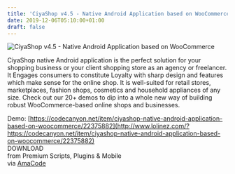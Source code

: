 ```yaml
---
title: 'CiyaShop v4.5 - Native Android Application based on WooCommerce'
date: 2019-12-06T05:10:00+01:00
draft: false
---
```


![CiyaShop v4.5 - Native Android Application based on WooCommerce](http://www.codelist.cc/uploads/posts/2019-12/1575605029_ciyashop.jpg "CiyaShop v4.5 - Native Android Application based on WooCommerce")  
  
CiyaShop native Android application is the perfect solution for your shopping business or your client shopping store as an agency or freelancer. It Engages consumers to constitute Loyalty with sharp design and features which make sense for the online shop. It is well-suited for retail stores, marketplaces, fashion shops, cosmetics and household appliances of any size. Check out our 20+ demos to dip into a whole new way of building robust WooCommerce-based online shops and businesses.  
  
Demo: [https://codecanyon.net/item/ciyashop-native-android-application-based-on-woocommerce/22375882](http://www.lolinez.com/?https://codecanyon.net/item/ciyashop-native-android-application-based-on-woocommerce/22375882)  
DOWNLOAD  
from Premium Scripts, Plugins & Mobile  
via [AmaCode](https://amazcode.ooo)